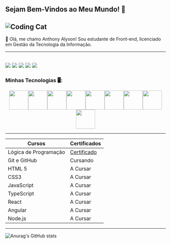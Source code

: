 ## Sejam Bem-Vindos ao Meu Mundo! 👋

![Coding Cat](https://media.giphy.com/media/v1.Y2lkPTc5MGI3NjExb2V5dWY4dWJjY2VjZ3B4Y2V6eGJ6eHZqZzZ1Z2N6eCZlcD12MV9pbnRlcm5hbF9naWZfYnlfaWQmY3Q9Zw/JIX9t2j0ZTN9S/giphy.gif)
---------


 💬 Olá, me chamo Anthony Alyson!
 Sou estudante de Front-end, licenciado em Gestão da Tecnologia da Informação.


---------
[![](https://img.shields.io/badge/WhatsApp-25D366?style=for-the-badge&logo=whatsapp&logoColor=white)](https://whatsa.me/5561983098959/?t=Ol%C3%A1%20Anthony!%20%F0%9F%91%8B%20%20%20%20Vim%20pelo%20seu%20perfil%20no%20GitHub%20e%20gostaria%20de:%20%20%20%F0%9F%94%B9%20Conversar%20sobre%20seus%20projetos%20%20%20%F0%9F%94%B9%20Explorar%20oportunidades%20de%20colabora%C3%A7%C3%A3o%20%20%20%F0%9F%94%B9%20Saber%20mais%20sobre%20sua%20jornada%20na%20programa%C3%A7%C3%A3o%20%20%20%20Podemos%20bater%20um%20papo?%20%F0%9F%98%8A%20%20)
[![](https://img.shields.io/badge/Instagram-E4405F?style=for-the-badge&logo=instagram&logoColor=white)](https://www.instagram.com/thony_alyson/)
[![](https://img.shields.io/badge/Telegram-2CA5E0?style=for-the-badge&logo=telegram&logoColor=white)](https://t.me/Thonylya?text=)
[![](https://img.shields.io/badge/Gmail-333333?style=for-the-badge&logo=gmail&logoColor=red)](mailto:alysonlima1998@gmail.com)
[![](https://img.shields.io/badge/-LinkedIn-blue?style=flat-square&logo=Linkedin&logoColor=white&link=YOUR_LINKEDIN_URL)](https://www.linkedin.com/in/anthony-alyson-do-nascimento-lima-9bb342363/)
---------

### Minhas Tecnologias 🖥:

<p align="center">
<img src="https://cdn.jsdelivr.net/gh/devicons/devicon@latest/icons/javascript/javascript-original.svg" width="60px"><img src="https://cdn.jsdelivr.net/gh/devicons/devicon@latest/icons/html5/html5-original-wordmark.svg" width="60px"><img src="https://cdn.jsdelivr.net/gh/devicons/devicon@latest/icons/css3/css3-original-wordmark.svg" width="60px"><img src="https://cdn.jsdelivr.net/gh/devicons/devicon@latest/icons/react/react-original-wordmark.svg" width="60px"><img src="https://cdn.jsdelivr.net/gh/devicons/devicon@latest/icons/angular/angular-original.svg" width="60px"><img src="https://cdn.jsdelivr.net/gh/devicons/devicon@latest/icons/typescript/typescript-original.svg" width="60px"><img src="https://cdn.jsdelivr.net/gh/devicons/devicon@latest/icons/github/github-original-wordmark.svg" width="60px"><img src="https://cdn.jsdelivr.net/gh/devicons/devicon@latest/icons/markdown/markdown-original.svg" width="60px"><img src="https://cdn.jsdelivr.net/gh/devicons/devicon@latest/icons/nodejs/nodejs-original-wordmark.svg" width="60px">
</p>


---------
| Cursos | Certificados |
| ------ | ------------ |
|Lógica de Programação | [Certificado](https://hermes.dio.me/certificates/BVYHTF2N.pdf) |
| Git e GitHub | Cursando |
| HTML 5 | A Cursar |
| CSS3 | A Cursar |
| JavaScript | A Cursar |
| TypeScript | A Cursar |
| React | A Cursar |
| Angular | A Cursar |
| Node.js | A Cursar |
---------
![Anurag's GitHub stats](https://github-readme-stats.vercel.app/api?username=Ynohtna98&show_icons=true&theme=tokyonight)
          
          

          



<!--
**Ynohtna98/Ynohtna98** is a ✨ _special_ ✨ repository because its `README.md` (this file) appears on your GitHub profile.

Here are some ideas to get you started:

- 🔭 I’m currently working on ...
- 🌱 I’m currently learning ...
- 👯 I’m looking to collaborate on ...
- 🤔 I’m looking for help with ...
- 💬 Ask me about ...
- 📫 How to reach me: ...
- 😄 Pronouns: ...
- ⚡ Fun fact: ...
-->
